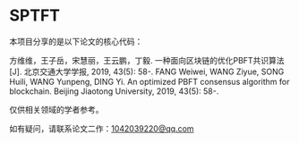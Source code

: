 # SPTFT

本项目分享的是以下论文的核心代码：

方维维，王子岳，宋慧丽，王云鹏，丁毅. 一种面向区块链的优化PBFT共识算法[J]. 北京交通大学学报, 2019, 43(5): 58-.
FANG Weiwei, WANG Ziyue, SONG Huili, WANG Yunpeng, DING Yi. An optimized PBFT consensus algorithm for blockchain. Beijing Jiaotong University, 2019, 43(5): 58-.

仅供相关领域的学者参考。

如有疑问，请联系论文二作：1042039220@qq.com
